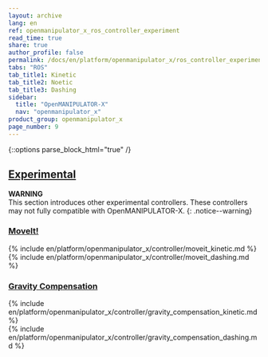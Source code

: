 ```yaml
---
layout: archive
lang: en
ref: openmanipulator_x_ros_controller_experiment
read_time: true
share: true
author_profile: false
permalink: /docs/en/platform/openmanipulator_x/ros_controller_experiment/
tabs: "ROS"
tab_title1: Kinetic
tab_title2: Noetic
tab_title3: Dashing
sidebar:
  title: "OpenMANIPULATOR-X"
  nav: "openmanipulator_x"
product_group: openmanipulator_x
page_number: 9
---
```


<div style="counter-reset: h1 5"></div>
<div style="counter-reset: h2 3"></div>

{::options parse_block_html="true" /}


## [Experimental](#experimental)

**WARNING**  
This section introduces other experimental controllers. These controllers may not fully compatible with OpenMANIPULATOR-X.
{: .notice--warning}

### [MoveIt!](#moveit)

<section data-id="{{ page.tab_title1 }}" class="tab_contents">
{% include en/platform/openmanipulator_x/controller/moveit_kinetic.md %}
</section>

<section data-id="{{ page.tab_title3 }}" class="tab_contents">
{% include en/platform/openmanipulator_x/controller/moveit_dashing.md %}
</section>

### [Gravity Compensation](#gravity-compensation)

<section data-id="{{ page.tab_title1 }}" class="tab_contents">
{% include en/platform/openmanipulator_x/controller/gravity_compensation_kinetic.md %}
</section>

<section data-id="{{ page.tab_title3 }}" class="tab_contents">
{% include en/platform/openmanipulator_x/controller/gravity_compensation_dashing.md %}
</section>

